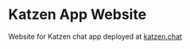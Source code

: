 Katzen App Website
==================

Website for Katzen chat app deployed at [katzen.chat](https://katzen.chat)

